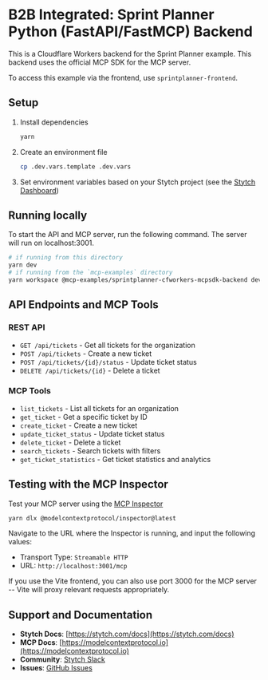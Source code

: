 # B2B Integrated: Sprint Planner Python (FastAPI/FastMCP) Backend

This is a Cloudflare Workers backend for the Sprint Planner example.
This backend uses the official MCP SDK for the MCP server.

To access this example via the frontend, use `sprintplanner-frontend`.

## Setup

1. Install dependencies

   ```bash
   yarn
   ```

2. Create an environment file

   ```bash
   cp .dev.vars.template .dev.vars
   ```

3. Set environment variables based on your Stytch project (see the [Stytch Dashboard](https://stytch.com/dashboard))

## Running locally

To start the API and MCP server, run the following command. The server will run on localhost:3001.

```bash
# if running from this directory
yarn dev
# if running from the `mcp-examples` directory
yarn workspace @mcp-examples/sprintplanner-cfworkers-mcpsdk-backend dev
```

## API Endpoints and MCP Tools

### REST API

- `GET /api/tickets` - Get all tickets for the organization
- `POST /api/tickets` - Create a new ticket
- `POST /api/tickets/{id}/status` - Update ticket status
- `DELETE /api/tickets/{id}` - Delete a ticket

### MCP Tools

- `list_tickets` - List all tickets for an organization
- `get_ticket` - Get a specific ticket by ID
- `create_ticket` - Create a new ticket
- `update_ticket_status` - Update ticket status
- `delete_ticket` - Delete a ticket
- `search_tickets` - Search tickets with filters
- `get_ticket_statistics` - Get ticket statistics and analytics

## Testing with the MCP Inspector

Test your MCP server using the [MCP Inspector](https://modelcontextprotocol.io/docs/tools/inspector)

```bash
yarn dlx @modelcontextprotocol/inspector@latest
```

Navigate to the URL where the Inspector is running, and input the following values:

- Transport Type: `Streamable HTTP`
- URL: `http://localhost:3001/mcp`

If you use the Vite frontend, you can also use port 3000 for the MCP server -- Vite will proxy relevant requests appropriately.

## Support and Documentation

- **Stytch Docs**: [https://stytch.com/docs](https://stytch.com/docs)
- **MCP Docs**: [https://modelcontextprotocol.io](https://modelcontextprotocol.io)
- **Community**: [Stytch Slack](https://stytch.com/docs/resources/support/overview)
- **Issues**: [GitHub Issues](https://github.com/stytchauth/mcp-examples/issues)
